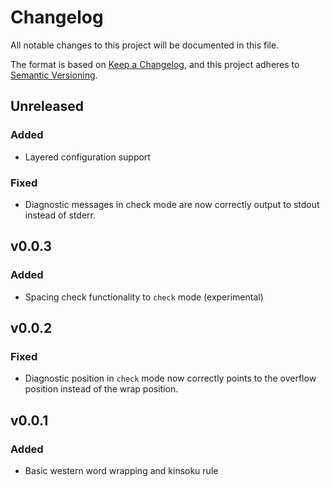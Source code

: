 <!-- markdownlint-disable no-duplicate-heading -->

# Changelog

All notable changes to this project will be documented in this file.

The format is based on [Keep a Changelog](https://keepachangelog.com/en/1.1.0/),
and this project adheres to [Semantic Versioning](https://semver.org/spec/v2.0.0.html).

## Unreleased

### Added

- Layered configuration support

### Fixed

- Diagnostic messages in check mode are now correctly output to stdout instead of stderr.

## v0.0.3

### Added

- Spacing check functionality to `check` mode (experimental)

## v0.0.2

### Fixed

- Diagnostic position in `check` mode now correctly points to the overflow position instead of the
  wrap position.

## v0.0.1

### Added

- Basic western word wrapping and kinsoku rule
